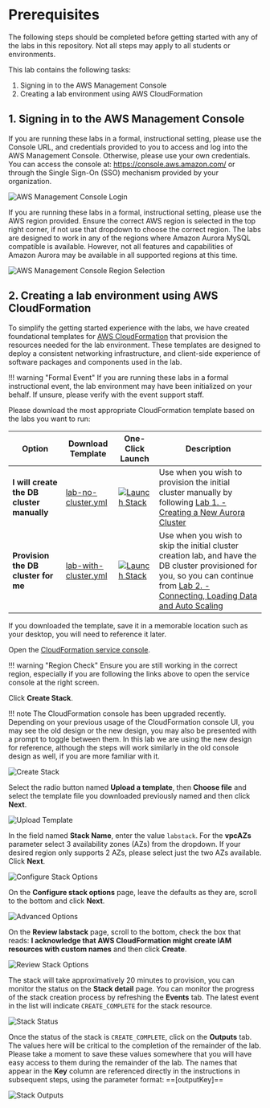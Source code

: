 # Prerequisites

The following steps should be completed before getting started with any of the labs in this repository. Not all steps may apply to all students or environments.

This lab contains the following tasks:

1. Signing in to the AWS Management Console
2. Creating a lab environment using AWS CloudFormation


## 1. Signing in to the AWS Management Console

If you are running these labs in a formal, instructional setting, please use the Console URL, and credentials provided to you to access and log into the AWS Management Console. Otherwise, please use your own credentials. You can access the console at: <a href="https://console.aws.amazon.com/" target="_blank">https://console.aws.amazon.com/</a> or through the Single Sign-On (SSO) mechanism provided by your organization.

<span class="image">![AWS Management Console Login](1-login.png?raw=true)</span>

If you are running these labs in a formal, instructional setting, please use the AWS region provided. Ensure the correct AWS region is selected in the top right corner, if not use that dropdown to choose the correct region. The labs are designed to work in any of the regions where Amazon Aurora MySQL compatible is available. However, not all features and capabilities of Amazon Aurora may be available in all supported regions at this time.

<span class="image">![AWS Management Console Region Selection](1-region-select.png?raw=true)</span>


## 2. Creating a lab environment using AWS CloudFormation

To simplify the getting started experience with the labs, we have created foundational templates for <a href="https://aws.amazon.com/cloudformation/" target="_blank">AWS CloudFormation</a> that provision the resources needed for the lab environment. These templates are designed to deploy a consistent networking infrastructure, and client-side experience of software packages and components used in the lab.

!!! warning "Formal Event"
    If you are running these labs in a formal instructional event, the lab environment may have been initialized on your behalf. If unsure, please verify with the event support staff.

Please download the most appropriate CloudFormation template based on the labs you want to run:

Option | Download Template | One-Click Launch | Description
--- | --- | --- | ---
**I will create the DB cluster manually** | [lab-no-cluster.yml](https://[[website]]/templates/lab-no-cluster.yml) | <a href="https://console.aws.amazon.com/cloudformation/home?region=us-west-2#/stacks/new?stackName=labstack&templateURL=https://s3.amazonaws.com/[[bucket]]/templates/lab-no-cluster.yml" target="_blank"><img src="/assets/images/cloudformation-launch-stack.png" alt="Launch Stack"></a> | Use when you wish to provision the initial cluster manually by following [Lab 1. - Creating a New Aurora Cluster](../create/)
**Provision the DB cluster for me** | [lab-with-cluster.yml](https://[[website]]/templates/lab-with-cluster.yml) | <a href="https://console.aws.amazon.com/cloudformation/home?region=us-west-2#/stacks/new?stackName=labstack&templateURL=https://s3.amazonaws.com/[[bucket]]/templates/lab-with-cluster.yml" target="_blank"><img src="/assets/images/cloudformation-launch-stack.png" alt="Launch Stack"></a> | Use when you wish to skip the initial cluster creation lab, and have the DB cluster provisioned for you, so you can continue from [Lab 2. - Connecting, Loading Data and Auto Scaling](../connect/)

If you downloaded the template, save it in a memorable location such as your desktop, you will need to reference it later.

Open the <a href="https://us-west-2.console.aws.amazon.com/cloudformation/home?region=us-west-2#/stacks" target="_blank">CloudFormation service console</a>.

!!! warning "Region Check"
    Ensure you are still working in the correct region, especially if you are following the links above to open the service console at the right screen.

Click **Create Stack**.

!!! note
    The CloudFormation console has been upgraded recently. Depending on your previous usage of the CloudFormation console UI, you may see the old design or the new design, you may also be presented with a prompt to toggle between them. In this lab we are using the new design for reference, although the steps will work similarly in the old console design as well, if you are more familiar with it.

<span class="image">![Create Stack](2-create-stack.png?raw=true)</span>

Select the radio button named **Upload a template**, then **Choose file** and select the template file you downloaded previously named and then click **Next**.

<span class="image">![Upload Template](2-upload-template.png?raw=true)</span>

In the field named **Stack Name**, enter the value `labstack`. For the **vpcAZs** parameter select 3 availability zones (AZs) from the dropdown. If your desired region only supports 2 AZs, please select just the two AZs available. Click **Next**.

<span class="image">![Configure Stack Options](2-stack-params.png?raw=true)</span>

On the **Configure stack options** page, leave the defaults as they are, scroll to the bottom and click **Next**.

<span class="image">![Advanced Options](2-no-advanced-opts.png?raw=true)</span>

On the **Review labstack** page, scroll to the bottom, check the box that reads: **I acknowledge that AWS CloudFormation might create IAM resources with custom names** and then click **Create**.

<span class="image">![Review Stack Options](2-review-stack.png?raw=true)</span>

The stack will take approximatively 20 minutes to provision, you can monitor the status on the **Stack detail** page. You can monitor the progress of the stack creation process by refreshing the **Events** tab. The latest event in the list will indicate `CREATE_COMPLETE` for the stack resource.

<span class="image">![Stack Status](2-stack-status.png?raw=true)</span>

Once the status of the stack is `CREATE_COMPLETE`, click on the **Outputs** tab. The values here will be critical to the completion of the remainder of the lab.  Please take a moment to save these values somewhere that you will have easy access to them during the remainder of the lab. The names that appear in the **Key** column are referenced directly in the instructions in subsequent steps, using the parameter format: ==[outputKey]==

<span class="image">![Stack Outputs](2-stack-outputs.png?raw=true)</span>
